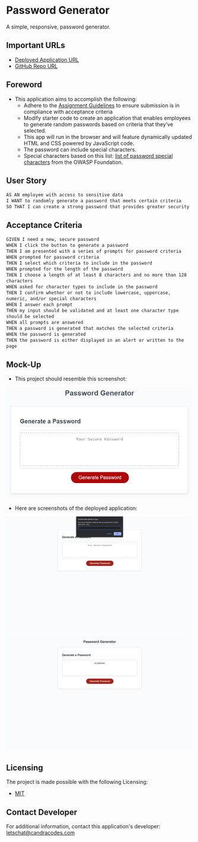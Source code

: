 # Password Generator
A simple, responsive, password generator.

## Important URLs

* [Deployed Application URL](https://candracodes.github.io/password-generator/) 
* [GitHub Repo URL](https://github.com/candracodes/password-generator)

## Foreword

* This application aims to accomplish the following:
    * Adhere to the [Assignment Guidelines](./assets/_guide/README.md) to ensure submission is in compliance with acceptance criteria
    * Modify starter code to create an application that enables employees to generate random passwords based on criteria that they’ve selected. 
    * This app will run in the browser and will feature dynamically updated HTML and CSS powered by JavaScript code. 
    * The password can include special characters. 
    * Special characters based on this list: [list of password special characters](https://www.owasp.org/index.php/Password_special_characters) from the OWASP Foundation.


## User Story

```
AS AN employee with access to sensitive data
I WANT to randomly generate a password that meets certain criteria
SO THAT I can create a strong password that provides greater security
```

## Acceptance Criteria

```
GIVEN I need a new, secure password
WHEN I click the button to generate a password
THEN I am presented with a series of prompts for password criteria
WHEN prompted for password criteria
THEN I select which criteria to include in the password
WHEN prompted for the length of the password
THEN I choose a length of at least 8 characters and no more than 128 characters
WHEN asked for character types to include in the password
THEN I confirm whether or not to include lowercase, uppercase, numeric, and/or special characters
WHEN I answer each prompt
THEN my input should be validated and at least one character type should be selected
WHEN all prompts are answered
THEN a password is generated that matches the selected criteria
WHEN the password is generated
THEN the password is either displayed in an alert or written to the page
```

## Mock-Up

* This project should resemble this screenshot:

![Official Screenshot](./assets/_guide/Assets/03-javascript-homework-demo.png)

* Here are screenshots of the deployed application:

![Screenshot 1](./assets/_guide/Assets/screenshot1.png)
![Screenshot 2](./assets/_guide/Assets/screenshot2.png)

## Licensing
The project is made possible with the following Licensing:
- [MIT](license.txt)

## Contact Developer
For additional information, contact this application's developer: letschat@candracodes.com